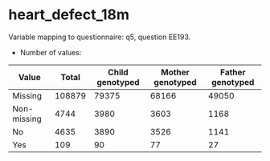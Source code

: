# heart_defect_18m
Variable mapping to questionnaire: q5, question EE193.
- Number of values:

| Value | Total | Child genotyped | Mother genotyped | Father genotyped |
| ----- | ----- | --------------- | ---------------- | ---------------- |
| Missing | 108879 | 79375 | 68166 | 49050 |
| Non-missing | 4744 | 3980 | 3603 | 1168 |
| No | 4635 | 3890 | 3526 |1141 |
| Yes | 109 | 90 | 77 |27 |



